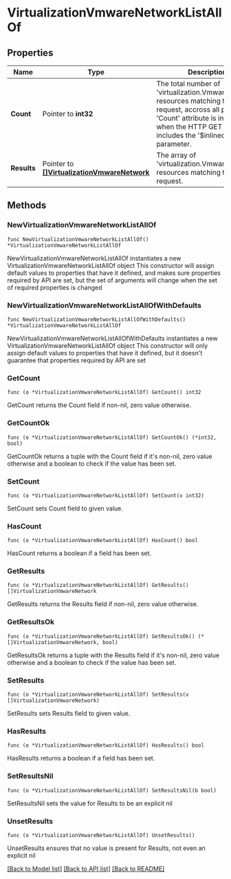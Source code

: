 # VirtualizationVmwareNetworkListAllOf

## Properties

Name | Type | Description | Notes
------------ | ------------- | ------------- | -------------
**Count** | Pointer to **int32** | The total number of &#39;virtualization.VmwareNetwork&#39; resources matching the request, accross all pages. The &#39;Count&#39; attribute is included when the HTTP GET request includes the &#39;$inlinecount&#39; parameter. | [optional] 
**Results** | Pointer to [**[]VirtualizationVmwareNetwork**](VirtualizationVmwareNetwork.md) | The array of &#39;virtualization.VmwareNetwork&#39; resources matching the request. | [optional] 

## Methods

### NewVirtualizationVmwareNetworkListAllOf

`func NewVirtualizationVmwareNetworkListAllOf() *VirtualizationVmwareNetworkListAllOf`

NewVirtualizationVmwareNetworkListAllOf instantiates a new VirtualizationVmwareNetworkListAllOf object
This constructor will assign default values to properties that have it defined,
and makes sure properties required by API are set, but the set of arguments
will change when the set of required properties is changed

### NewVirtualizationVmwareNetworkListAllOfWithDefaults

`func NewVirtualizationVmwareNetworkListAllOfWithDefaults() *VirtualizationVmwareNetworkListAllOf`

NewVirtualizationVmwareNetworkListAllOfWithDefaults instantiates a new VirtualizationVmwareNetworkListAllOf object
This constructor will only assign default values to properties that have it defined,
but it doesn't guarantee that properties required by API are set

### GetCount

`func (o *VirtualizationVmwareNetworkListAllOf) GetCount() int32`

GetCount returns the Count field if non-nil, zero value otherwise.

### GetCountOk

`func (o *VirtualizationVmwareNetworkListAllOf) GetCountOk() (*int32, bool)`

GetCountOk returns a tuple with the Count field if it's non-nil, zero value otherwise
and a boolean to check if the value has been set.

### SetCount

`func (o *VirtualizationVmwareNetworkListAllOf) SetCount(v int32)`

SetCount sets Count field to given value.

### HasCount

`func (o *VirtualizationVmwareNetworkListAllOf) HasCount() bool`

HasCount returns a boolean if a field has been set.

### GetResults

`func (o *VirtualizationVmwareNetworkListAllOf) GetResults() []VirtualizationVmwareNetwork`

GetResults returns the Results field if non-nil, zero value otherwise.

### GetResultsOk

`func (o *VirtualizationVmwareNetworkListAllOf) GetResultsOk() (*[]VirtualizationVmwareNetwork, bool)`

GetResultsOk returns a tuple with the Results field if it's non-nil, zero value otherwise
and a boolean to check if the value has been set.

### SetResults

`func (o *VirtualizationVmwareNetworkListAllOf) SetResults(v []VirtualizationVmwareNetwork)`

SetResults sets Results field to given value.

### HasResults

`func (o *VirtualizationVmwareNetworkListAllOf) HasResults() bool`

HasResults returns a boolean if a field has been set.

### SetResultsNil

`func (o *VirtualizationVmwareNetworkListAllOf) SetResultsNil(b bool)`

 SetResultsNil sets the value for Results to be an explicit nil

### UnsetResults
`func (o *VirtualizationVmwareNetworkListAllOf) UnsetResults()`

UnsetResults ensures that no value is present for Results, not even an explicit nil

[[Back to Model list]](../README.md#documentation-for-models) [[Back to API list]](../README.md#documentation-for-api-endpoints) [[Back to README]](../README.md)


